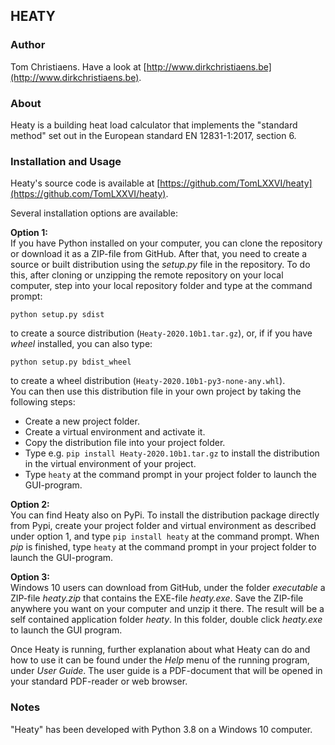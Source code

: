 ## HEATY

### Author
Tom Christiaens. Have a look at [http://www.dirkchristiaens.be](http://www.dirkchristiaens.be).


### About
Heaty is a building heat load calculator that implements the "standard method" set 
out in the European standard EN 12831-1:2017, section 6.


### Installation and Usage
Heaty's source code is available at [https://github.com/TomLXXVI/heaty](https://github.com/TomLXXVI/heaty).

Several installation options are available:

**Option 1:**<br>
If you have Python installed on your computer, you can clone the repository or download it as a ZIP-file 
from GitHub. After that, you need to create a source or built distribution using the *setup.py* file in the repository. 
To do this, after cloning or unzipping the remote repository on your local computer, step into your 
local repository folder and type at the command prompt:
```
python setup.py sdist
```
to create a source distribution (`Heaty-2020.10b1.tar.gz`), or, if if you have *wheel* installed, you can also type:
```
python setup.py bdist_wheel
```
to create a wheel distribution (`Heaty-2020.10b1-py3-none-any.whl`).<br>
You can then use this distribution file in your own project by taking the following steps:
- Create a new project folder.
- Create a virtual environment and activate it.
- Copy the distribution file into your project folder.
- Type e.g. `pip install Heaty-2020.10b1.tar.gz` to install the distribution in the virtual environment of your project.
- Type `heaty` at the command prompt in your project folder to launch the GUI-program.

**Option 2:**<br>
You can find Heaty also on PyPi. To install the distribution package directly from Pypi, create your 
project folder and virtual environment as described under option 1, and type `pip install heaty` at the command prompt.
When *pip* is finished, type `heaty` at the command prompt in your project folder to launch the GUI-program.

**Option 3:**<br> 
Windows 10 users can download from GitHub, under the folder *executable* a ZIP-file *heaty.zip* that
contains the EXE-file *heaty.exe*. Save the ZIP-file anywhere you want on your computer and unzip it there. The result 
will be a self contained application folder *heaty*. In this folder, double click *heaty.exe* to launch the GUI
program.

Once Heaty is running, further explanation about what Heaty can do and how to use it can be found under the *Help* menu 
of the running program, under *User Guide*. The user guide is a PDF-document that will be opened in your standard 
PDF-reader or web browser.


### Notes
"Heaty" has been developed with Python 3.8 on a Windows 10 computer.
